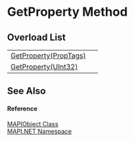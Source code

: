 # GetProperty Method


## Overload List
<table>
<tr>
<td><a href="0d817cf0-fed1-ddb0-84ad-7bba034d9b5a.md">GetProperty(PropTags)</a></td>
<td> </td></tr>
<tr>
<td><a href="5bdc244a-b327-1fcb-6248-63efd0baf6b8.md">GetProperty(UInt32)</a></td>
<td> </td></tr>
</table>

## See Also


#### Reference
<a href="6aa245b8-3fdd-0cd0-a3f7-bdccb4596d2c.md">MAPIObject Class</a>  
<a href="5bef4637-66f8-16d4-e5f4-4d0da57a1538.md">MAPI.NET Namespace</a>  

